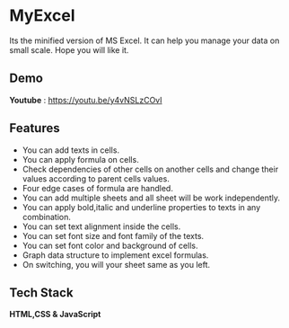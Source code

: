 # MyExcel

Its the minified version of MS Excel.
It can help you manage your data on small scale.
Hope you will like it.
 


## Demo

**Youtube** : https://youtu.be/y4vNSLzCOvI


## Features

- You can add texts in cells. 
- You can apply formula on cells. 
- Check dependencies of other cells on another cells and change their values according to parent cells values. 
- Four edge cases of formula are handled. 
- You can add multiple sheets and all sheet will be work independently. 
- You can apply bold,italic and underline properties to texts in any combination. 
- You can set text alignment inside the cells. 
- You can set font size and font family of the texts. 
- You can set font color and background of cells. 
- Graph data structure to implement excel formulas.
- On switching, you will your sheet same as you left.


## Tech Stack

**HTML,CSS & JavaScript**

